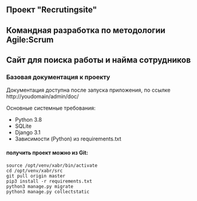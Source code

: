 ## Проект "Recrutingsite"
## Командная разработка по методологии Agile:Scrum
## Сайт для поиска работы и найма сотрудников

### Базовая документация к проекту

Документация доступна после запуска приложения, по ссылке http://youdomain/admin/doc/

Основные системные требования:

* Python 3.8
* SQLite
* Django 3.1
* Зависимости (Python) из requirements.txt



#### получить проект можно из Git:
```
source /opt/venv/xabr/bin/activate
cd /opt/venv/xabr/src
git pull origin master
pip3 install -r requirements.txt
python3 manage.py migrate
python3 manage.py collectstatic

```